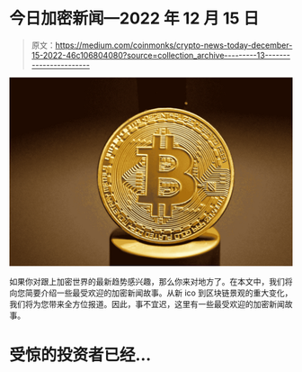 # 今日加密新闻—2022 年 12 月 15 日

> 原文：<https://medium.com/coinmonks/crypto-news-today-december-15-2022-46c106804080?source=collection_archive---------13----------------------->

![](img/dcf131369fe2346548e76b11f109738f.png)

如果你对跟上加密世界的最新趋势感兴趣，那么你来对地方了。在本文中，我们将向您简要介绍一些最受欢迎的加密新闻故事。从新 ico 到区块链景观的重大变化，我们将为您带来全方位报道。因此，事不宜迟，这里有一些最受欢迎的加密新闻故事。

# 受惊的投资者已经…